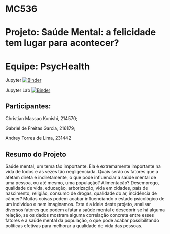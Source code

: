 # MC536 
# Projeto: Saúde Mental: a felicidade tem lugar para acontecer?
# Equipe: PsycHealth

Jupyter
[![Binder](https://mybinder.org/badge_logo.svg)](https://mybinder.org/v2/gh/ChrisKonishi/MC536-projeto/main)

Jupyter Lab
[![Binder](https://mybinder.org/badge_logo.svg)](https://mybinder.org/v2/gh/ChrisKonishi/MC536-projeto/main?urlpath=lab)


## Participantes:

Christian Massao Konishi, 214570;

Gabriel de Freitas Garcia, 216179;

Andrey Torres de Lima, 231442


## Resumo do Projeto

Saúde mental, um tema tão importante. Ela é extremamente importante na vida de todos e às vezes tão negligenciada. Quais serão os fatores que a afetam direta e indiretamente, o que pode influenciar a saúde mental de uma pessoa, ou até mesmo, uma população? Alimentação? Desemprego, qualidade de vida, educação, arborização, vida em cidades, país de nascimento, religião, consumo de drogas, qualidade do ar, incidência de câncer? Muitas coisas podem acabar influenciando o estado psicológico de um indivíduo e nem imaginamos. Esta é a ideia deste projeto, analisar diversos fatores que podem afatar a saúde mental e descobrir se há alguma relação, se os dados mostram alguma correlação concreta entre esses fatores e a saúde mental da população, o que pode acabar possibilitando políticas efetivas para melhorar a qualidade de vida das pessoas.
